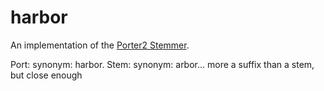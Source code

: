 # harbor
An implementation of the [Porter2 Stemmer](https://snowballstem.org/algorithms/english/stemmer.html).

Port: synonym: harbor.
Stem: synonym: arbor... more a suffix than a stem, but close enough
